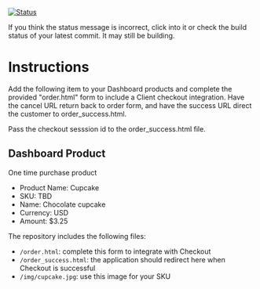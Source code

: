 [![Status](https://img.shields.io/badge/status-SUBMITTABLE%20COMMIT:%209dc938bba94622277305e235202322f45b4b4588-brightgreen.svg)](https://github.com/andremcb/bakery_scaffold_AApE3fQi8zR0pcdo/commit/9dc938bba94622277305e235202322f45b4b4588)

















































































































































If you think the status message is incorrect, click into it or check the build status of your latest commit. It may still be building.

# Instructions 

Add the following item to your Dashboard products and complete the provided "order.html" form to include a Client checkout integration. Have the cancel URL return back to order form, and have the success URL direct the customer to order_success.html. 

Pass the checkout sesssion id to the order_success.html file.

## Dashboard Product
One time purchase product
* Product Name: Cupcake
* SKU: TBD
* Name: Chocolate cupcake
* Currency: USD
* Amount: $3.25

The repository includes the following files:
* `/order.html`: complete this form to integrate with Checkout
* `/order_success.html`: the application should redirect here when Checkout is successful
* `/img/cupcake.jpg`: use this image for your SKU
